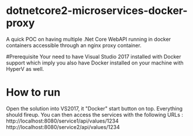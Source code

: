 # dotnetcore2-microservices-docker-proxy
A quick POC on having multiple .Net Core WebAPI running in docker containers accessible through an nginx proxy container.

#Prerequisite
Your need to have Visual Studio 2017 installed with Docker support which imply you also have Docker installed on your machine with HyperV as well.

# How to run
Open the solution into VS2017, it "Docker" start button on top. Everything should fireup. You can then access the services with the following URLs :
http://localhost:8080/service1/api/values/1234
http://localhost:8080/service2/api/values/1234
